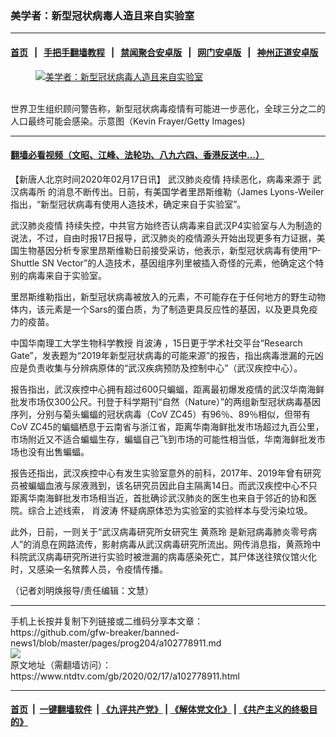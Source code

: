 ### 美学者：新型冠状病毒人造且来自实验室
------------------------

#### [首页](https://github.com/gfw-breaker/banned-news1/blob/master/README.md) &nbsp;&nbsp;|&nbsp;&nbsp; [手把手翻墙教程](https://github.com/gfw-breaker/guides/wiki) &nbsp;&nbsp;|&nbsp;&nbsp; [禁闻聚合安卓版](https://github.com/gfw-breaker/bn-android) &nbsp;&nbsp;|&nbsp;&nbsp; [网门安卓版](https://github.com/oGate2/oGate) &nbsp;&nbsp;|&nbsp;&nbsp; [神州正道安卓版](https://github.com/SzzdOgate/update) 



<div><div class="featured_image">
 <a href="https://i.ntdtv.com/assets/uploads/2020/02/GettyImages-1195416974.jpg" target="_blank">
  <figure>
   <img alt="美学者：新型冠状病毒人造且来自实验室" src="https://i.ntdtv.com/assets/uploads/2020/02/GettyImages-1195416974-800x450.jpg"/>
  </figure><br/>
 </a>
 <span class="caption">
  世界卫生组织顾问警告称，新型冠状病毒疫情有可能进一步恶化，全球三分之二的人口最终可能会感染。示意图（Kevin Frayer/Getty Images)
 </span>
</div>
</div><hr/>

#### [翻墙必看视频（文昭、江峰、法轮功、八九六四、香港反送中...）](https://github.com/gfw-breaker/banned-news1/blob/master/pages/link3.md)

<div><div class="post_content" itemprop="articleBody">
 <p>
  【新唐人北京时间2020年02月17日讯】
  <ok href="https://www.ntdtv.com/gb/442749.htm">
   武汉肺炎疫情
  </ok>
  持续恶化，病毒来源于
  <ok href="https://www.ntdtv.com/gb/武汉病毒所.htm">
   武汉病毒所
  </ok>
  的消息不断传出。日前，有美国学者里昂斯维勒（James Lyons-Weiler指出，“新型冠状病毒有使用人造技术，确定来自于实验室”。
 </p>
 <p>
  <ok href="https://www.ntdtv.com/gb/442749.htm">
   武汉肺炎疫情
  </ok>
  持续失控，中共官方始终否认病毒来自武汉P4实验室与人为制造的说法，不过，自由时报17日报导，武汉肺炎的疫情源头开始出现更多有力证据，美国生物基因分析专家里昂斯维勒日前接受采访，他表示，新型冠状病毒有使用“P-Shuttle SN Vector”的人造技术，基因组序列里被插入奇怪的元素，他确定这个特别的病毒来自于实验室。
 </p>
 <p>
  里昂斯维勒指出，新型冠状病毒被放入的元素，不可能存在于任何地方的野生动物体内，该元素是一个Sars的蛋白质，为了制造更具反应性的基因，以及更具免疫力的疫苗。
 </p>
 <p>
  中国华南理工大学生物科学教授
  <ok href="https://www.ntdtv.com/gb/肖波涛.htm">
   肖波涛
  </ok>
  ，15日更于学术社交平台“Research Gate”，发表题为“2019年新型冠状病毒的可能来源”的报告，指出病毒泄漏的元凶应是负责收集与分辨病原体的“武汉疾病预防及控制中心”（武汉疾控中心）。
 </p>
 <p>
  报告指出，武汉疾控中心拥有超过600只蝙蝠，距离最初爆发疫情的武汉华南海鲜批发市场仅300公尺。刊登于科学期刊“自然（Nature）”的两组新型冠状病毒基因序列，分别与菊头蝙蝠的冠状病毒（CoV ZC45）有96％、89％相似，但带有CoV ZC45的蝙蝠栖息于云南省与浙江省，距离华南海鲜批发市场超过九百公里，市场附近又不适合蝙蝠生存，蝙蝠自己飞到市场的可能性相当低，华南海鲜批发市场也没有出售蝙蝠。
 </p>
 <p>
  报告还指出，武汉疾控中心有发生实验室意外的前科，2017年、2019年曾有研究员被蝙蝠血液与尿液溅到，该名研究员因此自主隔离14日。而武汉疾控中心不只距离华南海鲜批发市场相当近，首批确诊武汉肺炎的医生也来自于邻近的协和医院。综合上述线索，
  <ok href="https://www.ntdtv.com/gb/肖波涛.htm">
   肖波涛
  </ok>
  怀疑病原体恐为实验室的实验样本与受污染垃圾。
 </p>
 <p>
  此外，日前，一则关于“武汉病毒研究所女研究生
  <ok href="https://www.ntdtv.com/gb/黄燕玲.htm">
   黄燕玲
  </ok>
  是新冠病毒肺炎零号病人”的消息在网路流传，影射病毒从武汉病毒研究所流出。网传消息指，黄燕玲中科院武汉病毒研究所进行实验时被泄漏的病毒感染死亡，其尸体送往殡仪馆火化时，又感染一名殡葬人员，令疫情传播。
 </p>
 <p>
  （记者刘明焕报导/责任编辑：文慧）
 </p>
 <div class="single_ad">
 </div>
</div>
</div>
<hr/>
手机上长按并复制下列链接或二维码分享本文章：<br/>
https://github.com/gfw-breaker/banned-news1/blob/master/pages/prog204/a102778911.md <br/>
<a href='https://github.com/gfw-breaker/banned-news1/blob/master/pages/prog204/a102778911.md'><img src='https://github.com/gfw-breaker/banned-news1/blob/master/pages/prog204/a102778911.md.png'/></a> <br/>
原文地址（需翻墙访问）：https://www.ntdtv.com/gb/2020/02/17/a102778911.html


------------------------
#### [首页](https://github.com/gfw-breaker/banned-news1/blob/master/README.md) &nbsp;|&nbsp; [一键翻墙软件](https://github.com/gfw-breaker/nogfw/blob/master/README.md) &nbsp;| [《九评共产党》](https://github.com/gfw-breaker/9ping.md/blob/master/README.md#九评之一评共产党是什么) | [《解体党文化》](https://github.com/gfw-breaker/jtdwh.md/blob/master/README.md) | [《共产主义的终极目的》](https://github.com/gfw-breaker/gczydzjmd.md/blob/master/README.md)


<img src='http://gfw-breaker.win/banned-news/pages/prog204/a102778911.md' width='0px' height='0px'/>